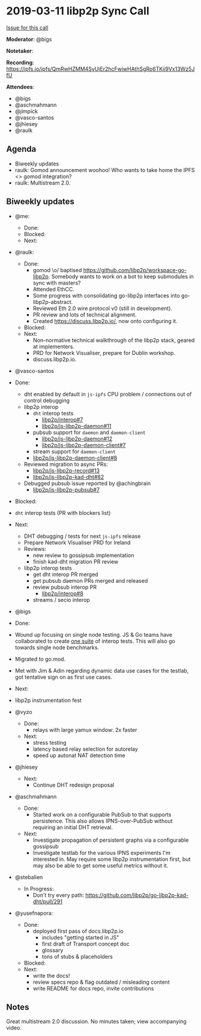 # 2019-03-11 libp2p Sync Call

[Issue for this call](https://github.com/libp2p/team-mgmt/issues/16)

**Moderator**: @bigs

**Notetaker**:

**Recording**: https://ipfs.io/ipfs/QmRwHZMM4SyUjEr2hcFwiwHAthSgRo6TKii9Vx13Wz5JfU

**Attendees**:
  - @bigs
  - @aschmahmann
  - @jimpick
  - @vasco-santos
  - @jhiesey
  - @raulk

## Agenda

- Biweekly updates 
- raulk: Gomod announcement woohoo! Who wants to take home the IPFS <> gomod integration?
- raulk: Multistream 2.0.

## Biweekly updates

- @me:
  - Done:
  - Blocked:
  - Next:

- @raulk:
  - Done:
    - gomod \o/ baptised https://github.com/libp2p/workspace-go-libp2p. Somebody wants to work on a bot to keep submodules in sync with masters?
    - Attended EthCC.
    - Some progress with consolidating go-libp2p interfaces into go-libp2p-abstract.
    - Reviewed Eth 2.0 wire protocol v0 (still in development).
    - PR review and lots of technical alignment.
    - Created https://discuss.libp2p.io/, now onto configuring it.
  - Blocked:
  - Next:
    - Non-normative technical walkthrough of the libp2p stack, geared at implementers.
    - PRD for Network Visualiser, prepare for Dublin workshop.
    - discuss.libp2p.io.

- @vasco-santos

 - Done:
   - dht enabled by default in `js-ipfs` CPU problem / connections out of control debugging
   - libp2p interop
      - `dht` interop tests
        - [libp2p/interop#7](https://github.com/libp2p/interop/pull/7)
        - [libp2p/js-libp2p-daemon#11](https://github.com/libp2p/js-libp2p-daemon/pull/11)
      - pubsub support for `daemon` and `daemon-client`
        - [libp2p/js-libp2p-daemon#12](https://github.com/libp2p/js-libp2p-daemon/pull/12)
        - [libp2p/js-libp2p-daemon-client#7](https://github.com/libp2p/js-libp2p-daemon-client/pull/7)
      - stream support for `daemon-client`
       - [libp2p/js-libp2p-daemon-client#8](https://github.com/libp2p/js-libp2p-daemon-client/pull/8) 
   - Reviewed migration to async PRs:
     - [libp2p/js-libp2p-record#13](https://github.com/libp2p/js-libp2p-record/pull/13)
     - [libp2p/js-libp2p-kad-dht#82](https://github.com/libp2p/js-libp2p-kad-dht/pull/82)
    - Debugged pubsub issue reported by @achingbrain
      - [libp2p/js-libp2p-pubsub#7](https://github.com/libp2p/js-libp2p-pubsub/issues/7)
  - Blocked:
   - `dht` interop tests (PR with blockers list)
  - Next:
    - DHT debugging / tests for next `js-ipfs` release
    - Prepare Network Visualiser PRD for Ireland
    - Reviews:
      - new review to gossipsub implementation
      - finish kad-dht migration PR review
    - libp2p interop tests
      - get dht interop PR merged
      - get pubsub daemon PRs merged and released
      - review pubsub interop PR
        - [libp2p/interop#8](https://github.com/libp2p/interop/pull/8)
      - streams / secio interop
      
- @bigs
 - Done:
  - Wound up focusing on single node testing. JS & Go teams have collaborated to create [one suite](https://github.com/libp2p/interop) of interop tests. This will also go towards single node benchmarks.
  - Migrated to go.mod.
  - Met with Jim & Adin regarding dynamic data use cases for the testlab, got tentative sign on as first use cases.
 - Next:
  - libp2p instrumentation fest

- @vyzo
  - Done: 
    - relays with large yamux window: 2x faster
  - Next:
    - stress testing
    - latency based relay selection for autorelay
    - speed up autonat NAT detection time
    
- @jhiesey
  - Next:
    - Continue DHT redesign proposal
    
- @aschmahmann
  - Done:
    - Started work on a configurable PubSub to that supports persistence. This also allows IPNS-over-PubSub without requiring an initial DHT retrieval.
  - Next:
    - Investigate propagation of persistent graphs via a configurable gossipsub
    - Investigate testlab for the various IPNS experiments I'm interested in. May require some libp2p instrumentation first, but may also be able to get some useful metrics without it.
    
- @stebalien
  - In Progress:
    - Don't try every path: https://github.com/libp2p/go-libp2p-kad-dht/pull/291

- @yusefnapora:
  - Done:
    - deployed first pass of docs.libp2p.io
      - includes "getting started in JS"
      - first draft of Transport concept doc
      - glossary
      - tons of stubs & placeholders
  - Blocked:
  - Next:
    - write the docs!
    - review specs repo & flag outdated / misleading content
    - write README for docs repo, invite contributions 

## Notes

Great multistream 2.0 discussion. No minutes taken; view accompanying video.
